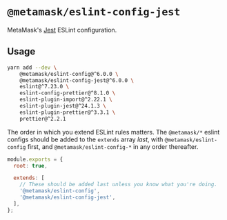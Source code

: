 # `@metamask/eslint-config-jest`

MetaMask's [Jest](https://jestjs.io/) ESLint configuration.

## Usage

```bash
yarn add --dev \
    @metamask/eslint-config@^6.0.0 \
    @metamask/eslint-config-jest@^6.0.0 \
    eslint@^7.23.0 \
    eslint-config-prettier@^8.1.0 \
    eslint-plugin-import@^2.22.1 \
    eslint-plugin-jest@^24.1.3 \
    eslint-plugin-prettier@^3.3.1 \
    prettier@^2.2.1
```

The order in which you extend ESLint rules matters.
The `@metamask/*` eslint configs should be added to the `extends` array _last_,
with `@metamask/eslint-config` first, and `@metamask/eslint-config-*` in any
order thereafter.

```js
module.exports = {
  root: true,

  extends: [
    // These should be added last unless you know what you're doing.
    '@metamask/eslint-config',
    '@metamask/eslint-config-jest',
  ],
};
```
